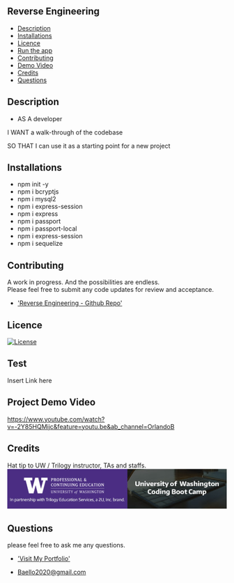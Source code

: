 ## Reverse Engineering

- [Description](#Description)
- [Installations](#Installations)
- [Licence](#Licence)
- [Run the app](#test)
- [Contributing](#Contributing)
- [Demo Video](#Project-Demo-Video)
- [Credits](#Credits)
- [Questions](#Questions)

## Description
* AS A developer

I WANT a walk-through of the codebase

SO THAT I can use it as a starting point for a new project

## Installations

* npm init -y
* npm i bcryptjs 
* npm i mysql2
* npm i express-session
* npm i express
* npm i passport
* npm i passport-local
* npm i express-session
* npm i sequelize

## Contributing
A work in progress. And the possibilities are endless. <br> Please feel free to submit any code updates for review and acceptance.
* ['Reverse Engineering - Github Repo'](https://github.com/baello2020/Reverse_Engineering)

## Licence

[![License](https://img.shields.io/badge/License-MIT-yellow.svg)](https://opensource.org/licenses/MIT)

## Test
Insert Link here
## Project Demo Video

https://www.youtube.com/watch?v=-2Y85HQMijc&feature=youtu.be&ab_channel=OrlandoB
## Credits
Hat tip to UW / Trilogy instructor, TAs and staffs.
![UW](https://github.com/baello2020/Note_Taker/blob/main/assets/UWT.jpg "UW")

## Questions
please feel free to ask me any questions.
* ['Visit My Portfolio'](https://baello2020.github.io/Updated_Portfolio_Page/)

* Baello2020@gmail.com
